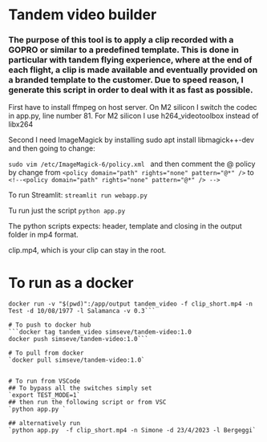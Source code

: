 # Tandem video builder

### The purpose of this tool is to apply a clip recorded with a GOPRO or similar to a predefined template. This is done in particular with tandem flying experience, where at the end of each flight, a clip is made available and eventually provided on a branded template to the customer. Due to speed reason, I generate this script in order to deal with it as fast as possible.

First have to install ffmpeg on host server. On M2 silicon I switch the codec in app.py, line number 81. For M2 silicon I use h264_videotoolbox instead of libx264

Second I need ImageMagick by installing sudo apt install libmagick++-dev and then going to change:

```sudo vim /etc/ImageMagick-6/policy.xml ``` and then comment the @ policy by change from ```<policy domain="path" rights="none" pattern="@*" />``` to ```<!--<policy domain="path" rights="none" pattern="@*" /> -->```

To run Streamlit:
`streamlit run webapp.py`

Tu run just the script
```python app.py```

The python scripts expects:
header, template and closing in the output folder in mp4 format.

clip.mp4, which is your clip can stay in the root.

# To run as a docker
```docker build -t tandem_video .
docker run -v "$(pwd)":/app/output tandem_video -f clip_short.mp4 -n Test -d 10/08/1977 -l Salamanca -v 0.3```

# To push to docker hub
```docker tag tandem_video simseve/tandem-video:1.0
docker push simseve/tandem-video:1.0```

# To pull from docker 
`docker pull simseve/tandem-video:1.0`


# To run from VSCode
## To bypass all the switches simply set
`export TEST_MODE=1`
## then run the following script or from VSC
`python app.py `

## alternatively run
`python app.py  -f clip_short.mp4 -n Simone -d 23/4/2023 -l Bergeggi`
